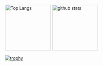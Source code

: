 <p align="left"> 
  <img alt="Top Langs" height="150px" src="https://github-readme-stats.vercel.app/api/top-langs/?username=ituki0426
&layout=compact&count_private=true&show_icons=true&theme=onedark" />
  <img alt="github stats" height="150px" src="https://github-readme-stats.vercel.app/api?username=ituki0426
&count_private=true&show_icons=true&show_icons=true&theme=onedark" />
</p>

[![trophy](https://github-profile-trophy.vercel.app/?username=ituki0426&theme=onedark&column=7
)](https://github.com/ryo-ma/github-profile-trophy)
